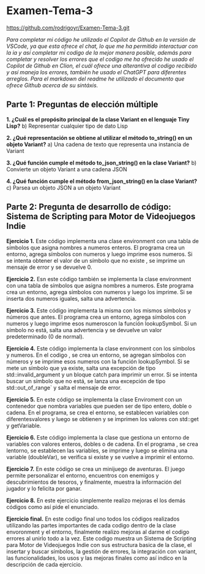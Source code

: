 # Examen-Tema-3
https://github.com/rodrigoyr/Examen-Tema-3.git

_Para completar mi código he utilizado el Copilot de Github en la versión de VSCode, ya que esta ofrece el chat, lo que me ha permitido interactuar con la ia y así completar mi codigo de la mejor manera posible, además para completar y resolver los errores que el codigo me ha ofrecido he usado el Copilot de Github en Clion, el cuál ofrece una alterantiva al codigo recibido y así maneja los errores, también he usado el ChatGPT para diferentes arreglos. Para el markdown del readme he utilizado el documento que ofrece Github acerca de su sintáxis._
## Parte 1: Preguntas de elección múltiple
**1. ¿Cuál es el propósito principal de la clase Variant en el lenguaje Tiny Lisp?**
b) Representar cualquier tipo de dato Lisp

**2. ¿Qué representación se obtiene al utilizar el método to_string() en un objeto Variant?**
a) Una cadena de texto que representa una instancia de Variant

**3. ¿Qué función cumple el método to_json_string() en la clase Variant?**
b) Convierte un objeto Variant a una cadena JSON

**4. ¿Qué función cumple el método from_json_string() en la clase Variant?**
c) Parsea un objeto JSON a un objeto Variant

## Parte 2: Pregunta de desarrollo de código: Sistema de Scripting para Motor de Videojuegos Indie
**Ejercicio 1.**
Este código implementa una clase environment con una tabla de símbolos que asigna nombres a numeros enteros. El programa  crea un entorno, agrega símbolos con numeros y luego imprime esos numeros. Si se intenta obtener el valor de un símbolo que no existe , se imprime un mensaje de error y se devuelve 0.

**Ejercicio 2.**
Esn este código también se implementa la clase environment con una tabla de símbolos que asigna nombres a numeros. Este programa crea un entorno, agrega símbolos  con numeros y luego los imprime. Si se inserta dos numeros iguales, salta una advertencia.

**Ejercicio 3.**
Este código implementa la misma con los mismos símbolos y números que antes. El programa crea un entorno, agrega símbolos con numeros y luego imprime esos numeroscon la función lookupSymbol. Si un símbolo no está, salta una advertencia y se devuelve un valor predeterminado (0 de normal).

**Ejercicio 4.** 
Este código implementa la clase environment con los símbolos y numeros. En el codigo , se crea un entorno, se agregan símbolos con números y se imprime esos numeros con la función lookupSymbol. Si se mete un símbolo que ya existe, salta una excepción de tipo std::invalid_argument y un bloque catch para imprimir un error. Si se intenta buscar un símbolo que no está, se lanza una excepción de tipo std::out_of_range` y salta el mensaje de error.

**Ejercicio 5.** 
En este código se implementa la clase Enviroment con un contenedor que nombra variables que pueden ser de tipo entero, doble o cadena. En el programa, se crea el entorno, se establecen variables con diferentesvalores y luego se obtienen y se imprimen los valores con std::get y getVariable.

**Ejercicio 6.**
Este código implementa la clase  que gestiona un entorno de variables con valores enteros, dobles o de cadena. En el programa , se crea lentorno, se establecen las variables, se imprime y luego se elimina una variable (doubleVar), se verifica si existe y se vuelve a imprimir el entorno.

**Ejercicio 7.** 
En este código se crea un minijuego de aventuras. El juego permite personalizar el entorno, encuentros con enemigos y descubrimientos de tesoros, y finalmente, muestra la información del jugador y lo felicita por ganar.

**Ejercicio 8.** 
En este ejercicio simplemente realizo mejoras el los demás códigos como así pide el enunciado.

**Ejercicio final.** 
En este codigo final uno todos los códigos realizados utilizando las partes importantes de cada codigo dentro de la clase envoronment y el entorno, finalmente realizo mejoras al darme el codigo errores al unirlo todo a la vez. Este codigo muestra  un Sistema de Scripting para Motor de Videojuegos Indie con sus estructura basica de la clase, el insertar y buscar símbolos, la gestión de errores, la integración con variant, las funcionalidades, los usos y las mejoras finales como así indico en la descripción de cada ejercicio.
